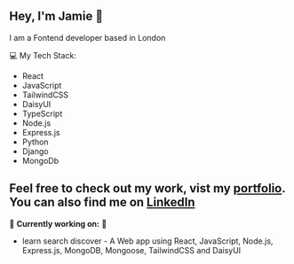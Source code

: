 ## Hey, I'm Jamie 👋

I am a Fontend developer based in London

💻 My Tech Stack:

- React
- JavaScript
- TailwindCSS
- DaisyUI
- TypeScript
- Node.js
- Express.js
- Python
- Django
- MongoDb 


## Feel free to check out my work, vist my [portfolio](https://jamie-j-portfolio.vercel.app). You can also find me on [LinkedIn](https://www.linkedin.com/in/jamie-joahill/)

🚀 **Currently working on:** 🚀
- learn search discover - A Web app using React, JavaScript, Node.js, Express.js, MongoDB, Mongoose, TailwindCSS and DaisyUI


<!--
**jamiej12345/jamiej12345** is a ✨ _special_ ✨ repository because its `README.md` (this file) appears on your GitHub profile.

Here are some ideas to get you started:

- 🔭 I’m currently working on ...
- 🌱 I’m currently learning ...
- 👯 I’m looking to collaborate on ...
- 🤔 I’m looking for help with ...
- 💬 Ask me about ...
- 📫 How to reach me: ...
- 😄 Pronouns: ...
- ⚡ Fun fact: ...
-->

